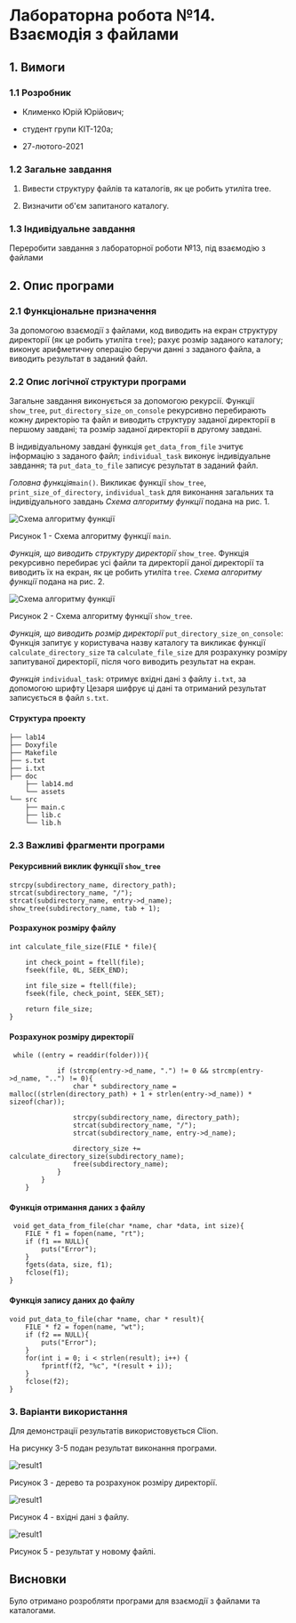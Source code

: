 # Лабораторна робота №14. Взаємодія з файлами

## 1. Вимоги

### 1.1 Розробник

- Клименко Юрій Юрійович;

- студент групи КІТ-120а;

- 27-лютого-2021

### 1.2 Загальне завдання

1. Вивести структуру файлів та каталогів, як це робить утиліта tree.

 2. Визначити об'єм запитаного каталогу. 

### 1.3 Індивідуальне завдання

 Переробити завдання з лабораторної роботи №13, під взаємодію з файлами

## 2. Опис програми

### 2.1 Функціональне призначення

За допомогою взаємодії з файлами, код виводить на екран структуру директорії (як це робить утиліта `tree`); рахує розмір заданого каталогу; виконує арифметичну операцію беручи данні з заданого файла, а виводить результат в заданий файл.

### 2.2 Опис логічної структури програми

Загальне завдання виконується за допомогою рекурсії. Функції `show_tree`, `put_directory_size_on_console` рекурсивно перебирають кожну директорію та файл и виводить структуру заданої директорії в першому завдані; та розмір заданої директорії в другому завдані. 

В індивідуальному завдані функція `get_data_from_file` зчитує інформацію з заданого файл; `individual_task` виконує індивідуальне завдання; та `put_data_to_file`  записує результат в заданий файл.

_Головна функція_`main()`. Викликає функції `show_tree`, `print_size_of_directory`,  `individual_task` для виконання загальних та індивідуального завдань
 _Схема алгоритму функції_ подана на рис. 1.


![Схема алгоритму функції](https://github.com/LiquidFunki/liquid_images/blob/main/main14.png?raw=true)


Рисунок 1  - Схема алгоритму функції `main`.

_Функція, що виводить структуру директорії_ `show_tree`. Функція рекурсивно перебирає усі файли та директорії даної директорії та виводить їх на екран, як це робить утиліта `tree`.
_Схема алгоритму функції_ подана на рис. 2.

![Схема алгоритму функції](https://github.com/LiquidFunki/liquid_images/blob/main/tree.png?raw=true)

Рисунок 2 - Схема алгоритму функції `show_tree`.

_Функція, що виводить розмір директорії_ `put_directory_size_on_console`:
 Функція запитує у користувача назву каталогу та викликає функції `calculate_directory_size` та `calculate_file_size` для розрахунку розміру запитуваної директорії, після чого виводить результат на екран.

_Функція_ `individual_task`: отримує вхідні дані з файлу `i.txt`, за допомогою шрифту Цезаря шифрує ці дані та отриманий результат записується в файл `s.txt`.

#### Структура проекту

    ├── lab14
    ├── Doxyfile
    ├── Makefile
    ├── s.txt
    ├── i.txt
    ├── doc
        ├── lab14.md
        └── assets
    └── src
        ├── main.c
        ├── lib.c
        └── lib.h

### 2.3 Важливі фрагменти програми

#### Рекурсивний виклик функції  `show_tree`

```
strcpy(subdirectory_name, directory_path);
strcat(subdirectory_name, "/");
strcat(subdirectory_name, entry->d_name);
show_tree(subdirectory_name, tab + 1);
```

#### Розрахунок розміру файлу
```
int calculate_file_size(FILE * file){    

    int check_point = ftell(file);
    fseek(file, 0L, SEEK_END);

    int file_size = ftell(file);
    fseek(file, check_point, SEEK_SET);

    return file_size;
}
```
#### Розрахунок розміру директорії
```
 while ((entry = readdir(folder))){

            if (strcmp(entry->d_name, ".") != 0 && strcmp(entry->d_name, "..") != 0){
                char * subdirectory_name = malloc((strlen(directory_path) + 1 + strlen(entry->d_name)) * sizeof(char));

                strcpy(subdirectory_name, directory_path);
                strcat(subdirectory_name, "/");
                strcat(subdirectory_name, entry->d_name);

                directory_size += calculate_directory_size(subdirectory_name);
                free(subdirectory_name);
            }
        }
    }
```
#### Функція отримання даних з файлу
```
 void get_data_from_file(char *name, char *data, int size){
    FILE * f1 = fopen(name, "rt");
    if (f1 == NULL){
        puts("Error");
    }
    fgets(data, size, f1);
    fclose(f1);
}
```
#### Функція запису даних до файлу
```
void put_data_to_file(char *name, char * result){
    FILE * f2 = fopen(name, "wt");
    if (f2 == NULL){
        puts("Error");
    }
    for(int i = 0; i < strlen(result); i++) {
        fprintf(f2, "%c", *(result + i));
    }
    fclose(f2);
}

```

### 3. Варіанти використання

Для демонстрації результатів використовується Clion.

На рисунку 3-5 подан результат виконання програми.

![result1](https://github.com/LiquidFunki/liquid_images/blob/main/lab14.png?raw=true)

Рисунок 3 - дерево та розрахунок розміру директорії.

![result1](https://github.com/LiquidFunki/liquid_images/blob/main/input.png?raw=true)

Рисунок 4 - вхідні дані з файлу.

![result1](https://github.com/LiquidFunki/liquid_images/blob/main/output.png?raw=true)

Рисунок 5 - результат у новому файлі.

## Висновки

Було отримано розробляти програми для взаємодії з файлами та каталогами.